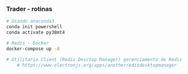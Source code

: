 ### Trader - rotinas
```zsh
# Usando anaconda3 
conda init powershell
conda activate py38mt4

```


```zsh
# Redis - Docker
docker-compose up -d

# Utilitario Client (Redis Desctop Manager) gerenciamento de Redis
    # https://www.electronjs.org/apps/anotherredisdesktopmanager
```